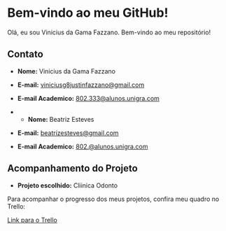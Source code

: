 # Bem-vindo ao meu GitHub!

Olá, eu sou Vinicius da Gama Fazzano. Bem-vindo ao meu repositório!

## Contato

- **Nome:** Vinicius da Gama Fazzano
- **E-mail:** viniciusg8justinfazzano@gmail.com
- **E-mail Academico:** 802.333@alunos.unigra.com

- - **Nome:** Beatriz Esteves
- **E-mail:** beatrizesteves@gmail.com
- **E-mail Academico:** 802.@alunos.unigra.com

## Acompanhamento do Projeto

- **Projeto escolhido:** Cliinica Odonto

Para acompanhar o progresso dos meus projetos, confira meu quadro no Trello:

[Link para o Trello](https://trello.com/b/A6D0rQHE/trabalho-andre)

